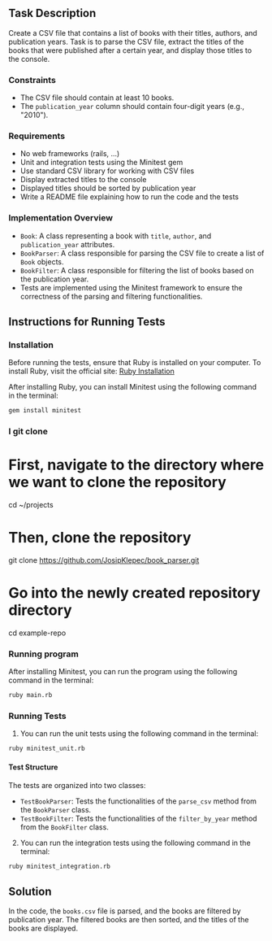 ## Task Description

Create a CSV file that contains a list of books with their titles, authors, and publication years. Task is to parse the CSV file, extract the titles of the books that were published after a certain year, and display those titles to the console.

### Constraints
- The CSV file should contain at least 10 books.
- The `publication_year` column should contain four-digit years (e.g., "2010").

### Requirements
- No web frameworks (rails, ...)
- Unit and integration tests using the Minitest gem
- Use standard CSV library for working with CSV files
- Display extracted titles to the console
- Displayed titles should be sorted by publication year
- Write a README file explaining how to run the code and the tests


### Implementation Overview
- `Book`: A class representing a book with `title`, `author`, and `publication_year` attributes.
- `BookParser`: A class responsible for parsing the CSV file to create a list of `Book` objects.
- `BookFilter`: A class responsible for filtering the list of books based on the publication year.
- Tests are implemented using the Minitest framework to ensure the correctness of the parsing and filtering functionalities.


## Instructions for Running Tests

### Installation

Before running the tests, ensure that Ruby is installed on your computer. To install Ruby, visit the official site: [Ruby Installation](https://www.ruby-lang.org/en/documentation/installation/)

After installing Ruby, you can install Minitest using the following command in the terminal:

```bash
gem install minitest
```

### I git clone

# First, navigate to the directory where we want to clone the repository
cd ~/projects

# Then, clone the repository
git clone https://github.com/JosipKlepec/book_parser.git

# Go into the newly created repository directory
cd example-repo

### Running program

After installing Minitest, you can run the program using the following command in the terminal:

```bash
ruby main.rb
```


### Running Tests
1.  You can run the unit tests using the following command in the terminal:

```bash
ruby minitest_unit.rb
```

#### Test Structure

The tests are organized into two classes:
- `TestBookParser`: Tests the functionalities of the `parse_csv` method from the `BookParser` class.
- `TestBookFilter`: Tests the functionalities of the `filter_by_year` method from the `BookFilter` class.

2. You can run the integration tests using the following command in the terminal:

```bash
ruby minitest_integration.rb
```


## Solution

In the code, the `books.csv` file is parsed, and the books are filtered by publication year. The filtered books are then sorted, and the titles of the books are displayed.

